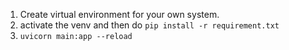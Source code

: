 1. Create virtual environment for your own system.
2. activate the venv and then do `pip install -r requirement.txt`
3. `uvicorn main:app --reload`